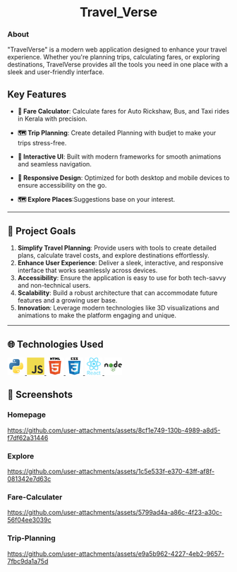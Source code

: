
<h1 align="center">Travel_Verse</h1>

<h3>About</h3>
"TravelVerse" is a modern web application designed to enhance your travel experience. Whether you're planning trips, calculating fares, or exploring destinations, TravelVerse provides all the tools you need in one place with a sleek and user-friendly interface.

## Key Features

- **🚕 Fare Calculator**: Calculate fares for Auto Rickshaw, Bus, and Taxi rides in Kerala with precision.
- **🗺️ Trip Planning**: Create detailed Planning with budjet to make your trips stress-free.

- **🎨 Interactive UI**: Built with modern frameworks for smooth animations and seamless navigation.
- **📱 Responsive Design**: Optimized for both desktop and mobile devices to ensure accessibility on the go.
- **🗺️ Explore Places**:Suggestions base on your interest.

---

## 🎯 Project Goals

1. **Simplify Travel Planning**: Provide users with tools to create detailed plans, calculate travel costs, and explore destinations effortlessly.
2. **Enhance User Experience**: Deliver a sleek, interactive, and responsive interface that works seamlessly across devices.
3. **Accessibility**: Ensure the application is easy to use for both tech-savvy and non-technical users.
4. **Scalability**: Build a robust architecture that can accommodate future features and a growing user base.
5. **Innovation**: Leverage modern technologies like 3D visualizations and animations to make the platform engaging and unique.

---

## 🌐 Technologies Used

<p>
  <!-- Python -->
  <a href="https://www.python.org/" target="_blank">
    <img src="https://raw.githubusercontent.com/devicons/devicon/master/icons/python/python-original.svg" alt="Python" width="40" height="40"/>
  </a>
  <!-- JavaScript -->
  <a href="https://developer.mozilla.org/en-US/docs/Web/JavaScript" target="_blank">
    <img src="https://raw.githubusercontent.com/devicons/devicon/master/icons/javascript/javascript-original.svg" alt="JavaScript" width="40" height="40"/>
  </a>
  <!-- HTML5 -->
  <a href="https://www.w3.org/html/" target="_blank">
    <img src="https://raw.githubusercontent.com/devicons/devicon/master/icons/html5/html5-original-wordmark.svg" alt="HTML5" width="40" height="40"/>
  </a>
  <!-- CSS3 -->
  <a href="https://www.w3schools.com/css/" target="_blank">
    <img src="https://raw.githubusercontent.com/devicons/devicon/master/icons/css3/css3-original-wordmark.svg" alt="CSS3" width="40" height="40"/>
  </a>
  <!-- React -->
  <a href="https://reactjs.org/" target="_blank">
    <img src="https://raw.githubusercontent.com/devicons/devicon/master/icons/react/react-original-wordmark.svg" alt="React" width="40" height="40"/>
  </a>
  <!-- Node.js -->
  <a href="https://nodejs.org/" target="_blank">
    <img src="https://raw.githubusercontent.com/devicons/devicon/master/icons/nodejs/nodejs-original-wordmark.svg" alt="Node.js" width="40" height="40"/>
  </a>
</p>



## 📸 Screenshots

### Homepage
https://github.com/user-attachments/assets/8cf1e749-130b-4989-a8d5-f7df62a31446

### Explore
https://github.com/user-attachments/assets/1c5e533f-e370-43ff-af8f-081342e7d63c

### Fare-Calculater
https://github.com/user-attachments/assets/5799ad4a-a86c-4f23-a30c-56f04ee3039c


### Trip-Planning
https://github.com/user-attachments/assets/e9a5b962-4227-4eb2-9657-7fbc9da1a75d


















